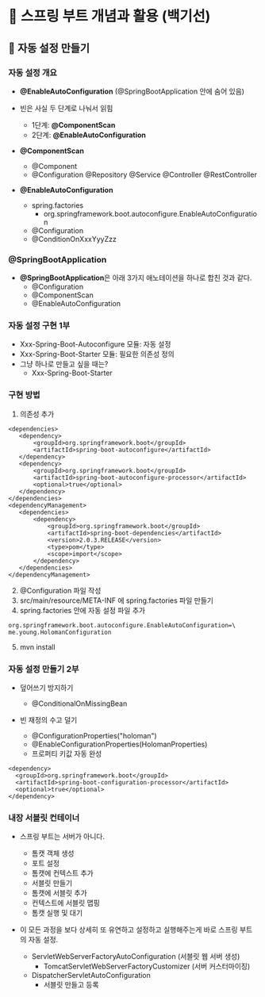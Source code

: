 # :book: 스프링 부트 개념과 활용 (백기선)

## :pushpin: 자동 설정 만들기

### 자동 설정 개요
- **@EnableAutoConfiguration** (@SpringBootApplication 안에 숨어 있음)
- 빈은 사실 두 단계로 나눠서 읽힘
    - 1단계: **@ComponentScan**
    - 2단계: **@EnableAutoConfiguration**

- **@ComponentScan**
    - @Component
    - @Configuration @Repository @Service @Controller @RestController

- **@EnableAutoConfiguration**
    - spring.factories
        - org.springframework.boot.autoconfigure.EnableAutoConfiguration
    - @Configuration
    - @ConditionOnXxxYyyZzz


### @SpringBootApplication
- **@SpringBootApplication**은 아래 3가지 애노테이션을 하나로 합친 것과 같다.
    - @Configuration
    - @ComponentScan
    - @EnableAutoConfiguration


### 자동 설정 구현 1부
- Xxx-Spring-Boot-Autoconfigure 모듈: 자동 설정
- Xxx-Spring-Boot-Starter 모듈: 필요한 의존성 정의
- 그냥 하나로 만들고 싶을 때는?
    - Xxx-Spring-Boot-Starter

### 구현 방법
1. 의존성 추가

```
<dependencies>
   <dependency>
       <groupId>org.springframework.boot</groupId>
       <artifactId>spring-boot-autoconfigure</artifactId>
   </dependency>
   <dependency>
       <groupId>org.springframework.boot</groupId>
       <artifactId>spring-boot-autoconfigure-processor</artifactId>
       <optional>true</optional>
   </dependency>
</dependencies>
<dependencyManagement>
   <dependencies>
       <dependency>
           <groupId>org.springframework.boot</groupId>
           <artifactId>spring-boot-dependencies</artifactId>
           <version>2.0.3.RELEASE</version>
           <type>pom</type>
           <scope>import</scope>
       </dependency>
   </dependencies>
</dependencyManagement>
```

2. @Configuration 파일 작성
3. src/main/resource/META-INF 에 spring.factories 파일 만들기
4. spring.factories 안에 자동 설정 파일 추가

```
org.springframework.boot.autoconfigure.EnableAutoConfiguration=\
me.young.HolomanConfiguration
```

5. mvn install


### 자동 설정 만들기 2부
- 덮어쓰기 방지하기
  - @ConditionalOnMissingBean
  
- 빈 재정의 수고 덜기
  - @ConfigurationProperties("holoman")
  - @EnableConfigurationProperties(HolomanProperties)
  - 프로퍼티 키값 자동 완성
  
```
<dependency>
  <groupId>org.springframework.boot</groupId>
  <artifactId>spring-boot-configuration-processor</artifactId>
  <optional>true</optional>
</dependency>
```


### 내장 서블릿 컨테이너
- 스프링 부트는 서버가 아니다.
  - 톰캣 객체 생성
  - 포트 설정
  - 톰캣에 컨텍스트 추가
  - 서블릿 만들기
  - 톰캣에 서블릿 추가
  - 컨텍스트에 서블릿 맵핑
  - 톰캣 실행 및 대기
  
- 이 모든 과정을 보다 상세히 또 유연하고 설정하고 실행해주는게 바로 스프링 부트의 자동 설정.
  - ServletWebServerFactoryAutoConfiguration (서블릿 웹 서버 생성)
    - TomcatServletWebServerFactoryCustomizer (서버 커스터마이징)
  - DispatcherServletAutoConfiguration
    - 서블릿 만들고 등록
